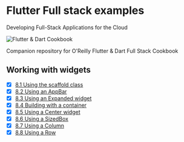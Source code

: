 
# Flutter Full stack examples

Developing Full-Stack Applications for the Cloud

![Flutter & Dart Cookbook](https://github.com/rosera/flutter-and-dart-cookbook/blob/main/images/flutter-dart-cookbook-sml.png "Flutter & Dart Cookbook")

Companion repository for O'Reilly Flutter & Dart Full Stack Cookbook

## Working with widgets 

- [x] [8.1 Using the scaffold class](https://github.com/rosera/flutter-full-stack-examples/blob/main/ch08ex8-1.md)
- [x] [8.2 Using an AppBar](https://github.com/rosera/flutter-full-stack-examples/blob/main/ch08/ex8-2.md)
- [x] [8.3 Using an Expanded widget](https://github.com/rosera/flutter-full-stack-examples/blob/main/ch08/ex8-3.md)
- [x] [8.4 Building with a container](https://github.com/rosera/flutter-full-stack-examples/blob/main/ch08/ex8-4.md)
- [x] [8.5 Using a Center widget](https://github.com/rosera/flutter-full-stack-examples/blob/main/ch08/ex8-5.md)
- [x] [8.6 Using a SizedBox](https://github.com/rosera/flutter-full-stack-examples/blob/main/ch08/ex8-6.md)
- [x] [8.7 Using a Column](https://github.com/rosera/flutter-full-stack-examples/blob/main/ch08/ex8-7.md)
- [x] [8.8 Using a Row](https://github.com/rosera/flutter-full-stack-examples/blob/main/ch08/ex8-8.md)
